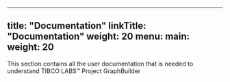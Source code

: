 
---
title: "Documentation"
linkTitle: "Documentation"
weight: 20
menu:
  main:
    weight: 20
---


This section contains all the user documentation that is needed to understand TIBCO LABS™ Project GraphBuilder
